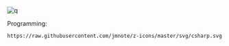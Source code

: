 ![q](https://komarev.com/ghpvc/?username=xNayra&label=Visitas&color=ff69b4)


Programming:

	https://raw.githubusercontent.com/jmnote/z-icons/master/svg/csharp.svg
